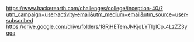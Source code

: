 https://www.hackerearth.com/challenges/college/inception-40/?utm_campaign=user-activity-email&utm_medium=email&utm_source=user-subscribed
<br>
https://drive.google.com/drive/folders/18RjHETemJNKjqLYTlglCp_4LzZZ3ygga
